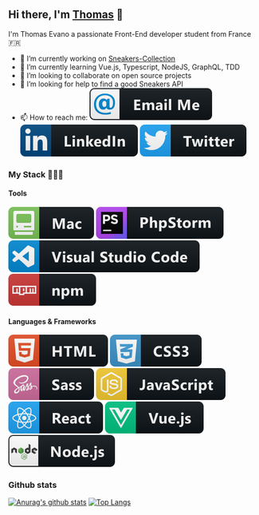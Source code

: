 ## Hi there, I'm [Thomas](https://thomasevano.fr) 👋

I'm Thomas Evano a passionate Front-End developer student from France :fr:

- 🔭 I’m currently working on [Sneakers-Collection](https://github.com/Thomasevano/sneakers-collection)
- 🌱 I’m currently learning Vue.js, Typescript, NodeJS, GraphQL, TDD
- 👯 I’m looking to collaborate on open source projects
- 🤔 I’m looking for help to find a good Sneakers API
- 📫 How to reach me: [![email Logo](https://raw.githubusercontent.com/Thomasevano/Thomasevano/master/assets/email_me.svg)](mailto:thomas-evano@hotmail.fr)
  [![Linkedin logo](https://raw.githubusercontent.com/Thomasevano/Thomasevano/master/assets/linkedin.svg)](https://www.linkedin.com/in/thomasevano/)
  [![Twitter logo](https://raw.githubusercontent.com/Thomasevano/Thomasevano/master/assets/twitter.svg)](https://www.linkedin.com/in/thomasevano/)

### My Stack 👨🏻‍💻

#### Tools

![mac logo](https://raw.githubusercontent.com/Thomasevano/Thomasevano/master/assets/mac.svg) ![phpstorm logo](https://raw.githubusercontent.com/Thomasevano/Thomasevano/master/assets/phpstorm.svg) ![vscode logo](https://raw.githubusercontent.com/Thomasevano/Thomasevano/master/assets/vscode.svg)
![npm logo](https://raw.githubusercontent.com/Thomasevano/Thomasevano/master/assets/npm.svg)

#### Languages & Frameworks

![html logo](https://raw.githubusercontent.com/Thomasevano/Thomasevano/master/assets/html.svg) ![css logo](https://raw.githubusercontent.com/Thomasevano/Thomasevano/master/assets/css.svg) ![sass logo](https://raw.githubusercontent.com/Thomasevano/Thomasevano/master/assets/sass.svg) ![js logo](https://raw.githubusercontent.com/Thomasevano/Thomasevano/master/assets/js.svg)
![react logo](https://raw.githubusercontent.com/Thomasevano/Thomasevano/master/assets/react.svg) ![vue logo](https://raw.githubusercontent.com/Thomasevano/Thomasevano/master/assets/vue.svg) ![nodejs logo](https://raw.githubusercontent.com/Thomasevano/Thomasevano/master/assets/nodejs.svg)

### Github stats

[![Anurag's github stats](https://github-readme-stats.vercel.app/api?username=Thomasevano&show_icons=true&theme=radical)](https://github.com/anuraghazra/github-readme-stats) [![Top Langs](https://github-readme-stats.vercel.app/api/top-langs/?username=Thomasevano&layout=compact&theme=radical)](https://github.com/anuraghazra/github-readme-stats)

  <!--
  **Thomasevano/Thomasevano** is a ✨ _special_ ✨ repository because its `README.md` (this file) appears on your GitHub profile.

Here are some ideas to get you started:

- 🔭 I’m currently working on ...
- 🌱 I’m currently learning ...
- 👯 I’m looking to collaborate on ...
- 🤔 I’m looking for help with ...
- 💬 Ask me about ...
- 📫 How to reach me: ...
- 😄 Pronouns: ...
- ⚡ Fun fact: ...
  -->
